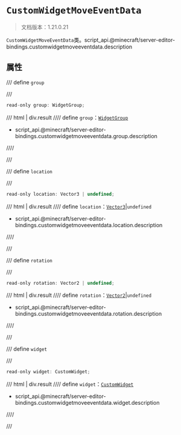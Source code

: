 # `CustomWidgetMoveEventData`

> 文档版本：1.21.0.21

`CustomWidgetMoveEventData`类。script_api.@minecraft/server-editor-bindings.customwidgetmoveeventdata.description

## 属性

/// define
`group`


///

```js
read-only group: WidgetGroup;
```

/// html | div.result
//// define
`group`：[`WidgetGroup`](./widgetgroup.md)

- script_api.@minecraft/server-editor-bindings.customwidgetmoveeventdata.group.description


////

///


/// define
`location`


///

```js
read-only location: Vector3 | undefined;
```

/// html | div.result
//// define
`location`：[`Vector3`](../../server/beta/vector3.md)|`undefined`

- script_api.@minecraft/server-editor-bindings.customwidgetmoveeventdata.location.description


////

///


/// define
`rotation`


///

```js
read-only rotation: Vector2 | undefined;
```

/// html | div.result
//// define
`rotation`：[`Vector2`](../../server/beta/vector2.md)|`undefined`

- script_api.@minecraft/server-editor-bindings.customwidgetmoveeventdata.rotation.description


////

///


/// define
`widget`


///

```js
read-only widget: CustomWidget;
```

/// html | div.result
//// define
`widget`：[`CustomWidget`](./customwidget.md)

- script_api.@minecraft/server-editor-bindings.customwidgetmoveeventdata.widget.description


////

///

